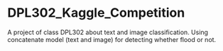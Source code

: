# DPL302_Kaggle_Competition
A project of class DPL302 about text and image classification. Using concatenate model (text and image) for detecting whether flood or not.
